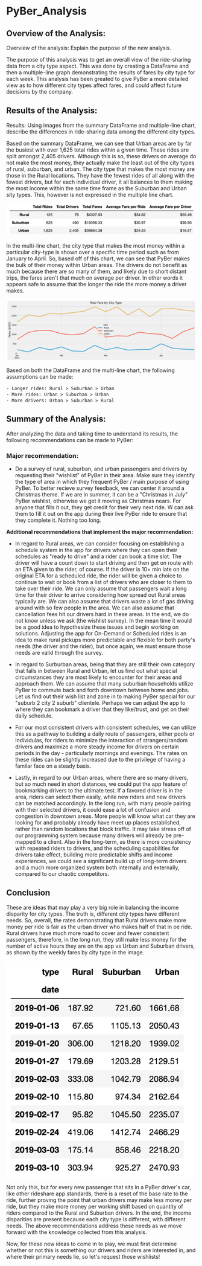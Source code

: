 # PyBer_Analysis

## Overview of the Analysis:
Overview of the analysis: Explain the purpose of the new analysis.

The purpose of this analysis was to get an overall view of the ride-sharing data from a city type aspect. This was done by creating a DataFrame and then a multiple-line graph demonstrating the results of fares by city type for each week. This analysis has been greated to give PyBer a more detailed view as to how different city types affect fares, and could affect future decisions by the company.

## Results of the Analysis:
Results: Using images from the summary DataFrame and multiple-line chart, describe the differences in ride-sharing data among the different city types.

Based on the summary DataFrame, we can see that Urban areas are by far the busiest with over 1,625 total rides within a given time. These rides are split amongst 2,405 drivers. Although this is so, these drivers on average do not make the most money, they actually make the least out of the city types of rural, suburban, and urban. The city type that makes the most money are those in the Rural locations. They have the fewest rides of all along with the fewest drivers, but for each individual driver, it all balances to them making the most income within the same time frame as the Suburban and Urban sity types. This, however is not expressed in the multiple line chart.

![](Analysis/PyBer_Summary_Data_df.png)

In the multi-line chart, the city type that makes the most money within a particular city-type is shown over a specific time period such as from January to April. So, based off of this chart, we can see that PyBer makes the bulk of their money within Urban areas. The drivers do not benefit as much because there are so many of them, and likely due to short distant trips, the fares aren't that much on average per driver. In other words it appears safe to assume that the longer the ride the more money a driver makes. 

![](Analysis/PyBer_fare_summary.png)

Based on both the DataFrame and the multi-line chart, the following assumptions can be made:

    - Longer rides: Rural > Suburban > Urban 
    - More rides: Urban > Suburban > Urban
    - More drivers: Urban > Suburban > Rural

## Summary of the Analysis:
After analyzing the data and taking time to understand its results, the following recommendations can be made to PyBer:

### Major recommendation:

- Do a survey of rural, suburban, and urban passengers and drivers by requesting their "wishlist" of PyBer in their area. Make sure they identify the type of      area in which they frequent PyBer / main purpose of using PyBer. To better recieve survey feedback, we can center it around a Christmas theme. If we are in       summer, it can be a "Christmas in July" PyBer wishlist, otherwise we get it moving as Christmas nears. For anyone that fills it out, they get credit for         their very next ride. W can ask them to fill it out on the app during their live PyBer ride to ensure that they complete it. Nothing too long. 
    
**Additional recommendations that implement the major recommendation:**

- In regard to Rural areas, we can consider focusing on establishing a schedule system in the app for drivers where they can open their schedules as "ready to drive" and a rider can book a time slot. The driver will have a count down to start driving and then get on route with an ETA given to the rider, of           course. If the driver is 10+ min late on the original ETA for a scheduled ride, the rider will be given a choice to continue to wait or book from a list of       drivers who are closer to them to take over their ride. We can only assume that passengers wait a long time for their driver to arrive considering how           spread out Rural areas typically are. We can also assume that drivers waste a lot of gas driving around with so few people in the area. We can also assume       that cancellation fees hit our drivers hard in these areas. In the end, we do not know unless we ask (the wishlist survey). In the mean time it would be a good idea to hypothesize these issues and begin working on solutions. Adjusting the app for On-Demand or Scheduled rides is an idea to make rural pickups more predictable and flexible for both party's needs (the driver and the rider), but once again, we must ensure those needs are valid through the survey.

- In regard to Surburban areas, being that they are still their own category that falls in between Rural and Urban, let us find out what special circumstances they are most likely to encounter for their areas and approach them. We can assume that many suburban households utilize PyBer to commute back and forth downtown between home and jobs. Let us find out their wish list and zone in to making PyBer special for our "suburb 2 city 2 suburb" clientele. Perhaps we can adjust the app to where they can bookmark a driver that they like/trust, and get on their daily schedule.
    
- For our most consistent drivers with consistent schedules, we can utilize this as a pathway to building a daily route of passengers, either pools or individulas, for riders to minimize the interaction of strangers/random drivers and maximize a more steady income for drivers on certain periods in the day - particularly mornings and evenings. The rates on these rides can be slightly increased due to the privilege of having a familar face on a steady basis. 

- Lastly, in regard to our Urban areas, where there are so many drivers, but so much need in short distances, we could put the app feature of bookmarking drivers to the ultimate test. If a favored driver is in the area, riders can select them easily, while new riders and new drivers can be matched accordingly. In the long run, with many people pairing with their selected drivers, it could ease a lot of confusion and congestion in downtown areas. More people will know what car they are looking for and probably already have meet up places established, rather than random locations that block traffic. It may take stress off of our programming system because many drivers will already be pre-mapped to a client. Also in the long-term, as there is more consistency with repeated riders to drivers, and the scheduling capabilities for drivers take effect, building more predictable shifts and income experiences, we could see a significant build up of long-term drivers and a much more organized system both internally and externally, compared to our chaotic competitors. 
    
## Conclusion

These are ideas that may play a very big role in balancing the income disparity for city types. The truth is, different city types have different needs. So, overall, the rates demonstrating that Rural drivers make more money per ride is fair as the urban driver who makes half of that in oe ride. Rural drivers have much more road to cover and fewer consistent passengers, therefore, in the long run, they still make less money for the number of active hours they are on the app vs Urban and Suburban drivers, as shown by the weekly fares by city type in the image. 

![](Analysis/PyBer_weekly_fares.png)

Not only this, but for every new passenger that sits in a PyBer driver's car, like other rideshare app standards, there is a reset of the base rate to the ride, further proving the point that urban drivers may make less money per ride, but they make more money per working shift based on quantity of riders compared to the Rural and Suburban drivers. In the end, the income disparities are present because each city type is different, with different needs.  The above recommendations address these needs as we move forward with the knowledge collected from this analysis.


Now, for these new ideas to come in to play, we must first determine whether or not this is something our drivers and riders are interested in, and where their primary needs lie, so let's request those wishlists!
